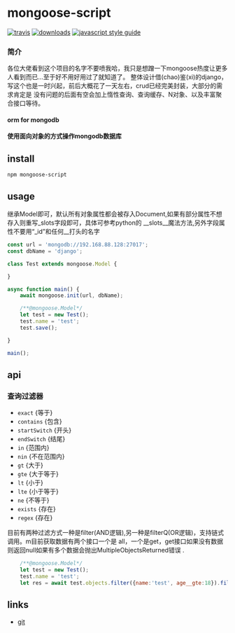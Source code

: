 # mongoose-script 
[![travis][travis-image]][travis-url] [![downloads][downloads-image]][downloads-url] [![javascript style guide][standard-image]][standard-url]

[travis-image]: https://img.shields.io/travis/feross/safe-buffer/master.svg
[travis-url]: https://github.com/microcisco/mongoose-script
[npm-image]: https://img.shields.io/npm/v/safe-buffer.svg
[npm-url]: https://github.com/microcisco/mongoose-script
[downloads-image]: https://img.shields.io/npm/dm/safe-buffer.svg
[downloads-url]: https://github.com/microcisco/mongoose-script
[standard-image]: https://img.shields.io/badge/code_style-standard-brightgreen.svg
[standard-url]: https://github.com/microcisco/mongoose-script

### 简介
各位大佬看到这个项目的名字不要喷我哈，我只是想蹭一下mongoose热度让更多人看到而已...至于好不用好用过了就知道了。
整体设计借(chao)鉴(xi)的django，写这个也是一时兴起，前后大概花了一天左右，crud已经完美封装，大部分的需求肯定是
没有问题的后面有空会加上惰性查询、查询缓存、N对象、以及丰富聚合接口等待。

#### orm for mongodb

**使用面向对象的方式操作mongodb数据库**

## install

```
npm mongoose-script
```

## usage

继承Model即可，默认所有对象属性都会被存入Document,如果有部分属性不想存入则重写_slots字段即可，具体可参考python的
__slots__魔法方法,另外字段属性不要用“_id”和任何__打头的名字

```js
const url = 'mongodb://192.168.88.128:27017';
const dbName = 'django';

class Test extends mongoose.Model {

}

async function main() {
    await mongoose.init(url, dbName);

    /**@mongoose.Model*/
    let test = new Test();
    test.name = 'test';
    test.save();

}

main();
```

## api

### 查询过滤器
<!-- YAML
added: v1.0.0
-->

* `exact` {等于}
* `contains` {包含}
* `startSwitch` {开头}
* `endSwitch` {结尾}
* `in` {范围内}
* `nin` {不在范围内}
* `gt` {大于}
* `gte` {大于等于}
* `lt` {小于}
* `lte` {小于等于}
* `ne` {不等于}
* `exists` {存在}
* `regex` {存在}

目前有两种过滤方式一种是filter(AND逻辑),另一种是filterQ(OR逻辑)，支持链式调用。m目前获取数据有两个接口一个是
all，一个是get，get接口如果没有数据则返回null如果有多个数据会抛出MultipleObjectsReturned错误
.

```js
    /**@mongoose.Model*/
    let test = new Test();
    test.name = 'test';
    let res = await test.objects.filter({name:'test', age__gte:18}).filterQ({p1:1, p2:3}).get();
```


## links

- [git](https://github.com/microcisco/mongoose-script)